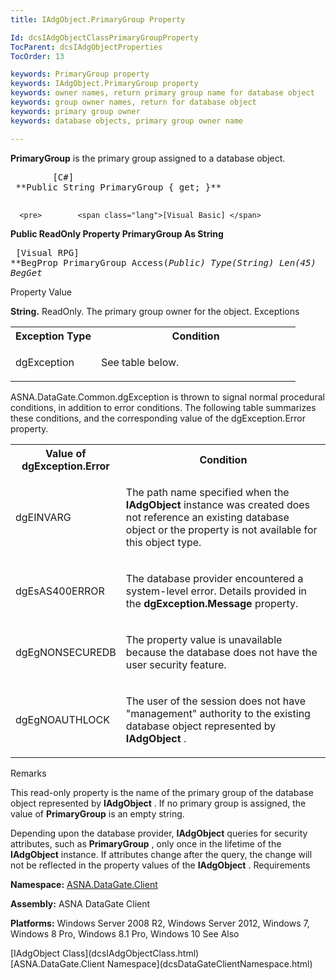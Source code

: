 ```yaml
---
title: IAdgObject.PrimaryGroup Property

Id: dcsIAdgObjectClassPrimaryGroupProperty
TocParent: dcsIAdgObjectProperties
TocOrder: 13

keywords: PrimaryGroup property
keywords: IAdgObject.PrimaryGroup property
keywords: owner names, return primary group name for database object
keywords: group owner names, return for database object
keywords: primary group owner
keywords: database objects, primary group owner name

---
```


**PrimaryGroup** is the primary group assigned to a database object.
<pre>        <span class="lang">[C#]</span>
 **Public String PrimaryGroup { get; }** 
      </pre>
      <pre>        <span class="lang">[Visual Basic] </span>
 **Public ReadOnly Property PrimaryGroup As String** 
      </pre>
      <pre class="prettyprint">
        <span class="lang">[Visual RPG]</span>
 **BegProp PrimaryGroup Access(*Public) Type(*String) Len(45)
   BegGet** 
      </pre>

Property Value

**String.** ReadOnly. The primary group owner for the object. 
Exceptions

<table class="dtTABLE" id="Table2" cellspacing="0">
          <colgroup span="1">
            <col align="middles" span="1" width="30%" style="FONT-WEIGHT: bold" />
            <col span="1" width="70%" />
          </colgroup>
          <tr>
            <th colspan="1" rowspan="1">
							Exception Type</th>
            <th colspan="1" rowspan="1">
							Condition</th>
          </tr>
          <tr>
            <td colspan="1" rowspan="1">

dgException 
</td>
            <td colspan="1" rowspan="1">

See table below. 
</td>
          </tr>
</table>

ASNA.DataGate.Common.dgException is thrown to signal normal procedural conditions, in addition to error conditions. The following table summarizes these conditions, and the corresponding value of the dgException.Error property.
<br />

<table class="dtTABLE" id="Table3" cellspacing="0">
          <colgroup span="1">
            <col align="middles" span="1" width="20%" style="FONT-WEIGHT: bold" />
            <col span="1" width="70%" />
          </colgroup>
          <tr>
            <th colspan="1" rowspan="1">
							Value of dgException.Error
						</th>
            <th colspan="1" rowspan="1">
							Condition
						</th>
          </tr>
          <tr>
            <td colspan="1" rowspan="1">

dgEINVARG 
</td>
            <td colspan="1" rowspan="1">

The path name specified when the **IAdgObject** instance was created does not reference an existing database object or the property is not available for this object type. 
</td>
          </tr>
          <tr>
            <td colspan="1" rowspan="1">

dgEsAS400ERROR 
</td>
            <td colspan="1" rowspan="1">

The database provider encountered a system-level error. Details provided in the **dgException.Message** property. 
</td>
          </tr>
          <tr>
            <td colspan="1" rowspan="1">

dgEgNONSECUREDB 
</td>
            <td colspan="1" rowspan="1">

The property value is unavailable because the database does not have the user security feature. 
</td>
          </tr>
          <tr>
            <td colspan="1" rowspan="1">

dgEgNOAUTHLOCK 
</td>
            <td colspan="1" rowspan="1">

The user of the session does not have "management" authority to the existing database object represented by **IAdgObject** . 
</td>
          </tr>
</table>

Remarks

This read-only property is the name of the primary group of the database object represented by **IAdgObject** . If no primary group is assigned, the value of **PrimaryGroup** is an empty string.

Depending upon the database provider, **IAdgObject** queries for security attributes, such as **PrimaryGroup** , only once in the lifetime of the **IAdgObject** instance. If attributes change after the query, the change will not be reflected in the property values of the **IAdgObject** . 
Requirements

**Namespace:** [ASNA.DataGate.Client](dcsDataGateClientNamespace.html) 

**Assembly:** ASNA DataGate Client

**Platforms:** Windows Server 2008 R2, Windows Server 2012, Windows 7, Windows 8 Pro, Windows 8.1 Pro, Windows 10
See Also

<dl />
      [IAdgObject Class](dcsIAdgObjectClass.html)
      <br />
      [ASNA.DataGate.Client Namespace](dcsDataGateClientNamespace.html)

